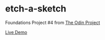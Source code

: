# etch-a-sketch

Foundations Project #4 from [The Odin Project](https://www.theodinproject.com/paths/foundations/courses/foundations/lessons/etch-a-sketch-project)

[Live Demo](https://fendytan.github.io/etch-a-sketch/)
